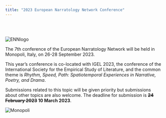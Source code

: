 ```yaml
---
title: "2023 European Narratology Network Conference"
---
```


</br>
</br>

![ENNlogo](/enn_logo.gif)

The 7th conference of the European Narratology Network will be held in Monopoli, Italy, on 26-28 September 2023.

This year’s conference is co-located with IGEL 2023, the conference of the International Society for the Empirical Study of Literature, and the common theme is *Rhythm, Speed, Path: Spatiotemporal Experiences in Narrative, Poetry, and Drama*.

Submissions related to this topic will be given priority but submissions about other topics are also welcome. The deadline for submission is **~~24 February 2023~~ 10 March 2023**.

![Monopoli](/monopoli_porto.jpg)
